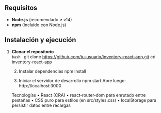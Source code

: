## Requisitos

- **Node.js** (recomendado ≥ v14)  
- **npm** (incluido con Node.js)  

## Instalación y ejecución

1. **Clonar el repositorio**  
   ```bash ```
   git clone https://github.com/tu-usuario/inventory-react-app.git
   cd inventory-react-app
   
	2.	Instalar dependencias
   npm install

   3.	Iniciar el servidor de desarrollo
   npm start
   Abre luego: http://localhost:3000

    Tecnologías
	•	React (CRA)
	•	react-router-dom para enrutado entre pestañas
	•	CSS puro para estilos (en src/styles.css)
	•	localStorage para persistir datos entre recargas

   
   
